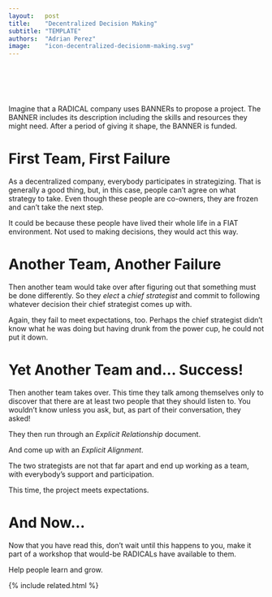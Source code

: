 ```yaml
---
layout:   post
title:    "Decentralized Decision Making"
subtitle: "TEMPLATE"
authors:  "Adrian Perez"
image:    "icon-decentralized-decisionm-making.svg"
---
```


<div style="display:none;">
 <p>Imagine that a <span class='_paradigm'>$1</span>RADICAL company uses <span class='_paradigm'>BANNER</span>s to propose a projec After some dicussion, the <span class='_paradigm'>BANNER</span> is funded.</p>
</div>

<h1>&nbsp;</h1>
 <p>Imagine that a <span class='_paradigm'>RADICAL</span> company uses <span class='_paradigm'>BANNER</span>s to propose a project. The <span class='_paradigm'>BANNER</span> includes its description including the skills and resources they might need. After a period of giving it shape, the <span class='_paradigm'>BANNER</span> is funded.</p>

<h1>First Team, First Failure</h1>
 <p>As a decentralized company, everybody participates in strategizing. That is generally a good thing, but, in this case, people can’t agree on what strategy to take. Even though these people are co-owners, they are frozen and can’t take the next step.</p>
 <p>It could be because these people have lived their whole life in a <span class='_paradigm'>FIAT</span> environment. Not used to making decisions, they would act this way.</p>

<h1>Another Team, Another Failure</h1>
 <p>Then another team would take over after figuring out that something must be done differently. So they <em>elect</em> a <em>chief strategist</em> and commit to following whatever decision their chief strategist comes up with.</p>
 <p>Again, they fail to meet expectations, too. Perhaps the chief strategist didn’t know what he was doing but having drunk from the power cup, he could not put it down.</p>

<h1>Yet Another Team and&hellip; Success!</h1>
 <p>Then another team takes over. This time they talk among themselves only to discover that there are at least two people that they should listen to. You wouldn’t know unless you ask, but, as part of their conversation, they asked!</p>
 <p>They then run through an <em>Explicit Relationship</em> document.</p>
 <p>And come up with an <em>Explicit Alignment</em>.</p>
 <p>The two strategists are not that far apart and end up working as a team, with everybody’s support and participation.</p>
 <p>This time, the project meets expectations.</p>
 
 <h1>And Now&hellip;</h1>
 <p>Now that you have read this, don’t wait until this happens to you, make it part of a workshop that would-be RADICALs have available to them.</p>
 <p>Help people learn and grow.</p>

{% include related.html %}
